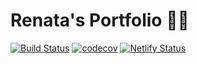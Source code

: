 # Renata's Portfolio 👩‍💻

[![Build Status](https://travis-ci.com/renatadev/portfolio.svg?branch=master)](https://travis-ci.com/renatadev/portfolio)
[![codecov](https://codecov.io/gh/renatadev/portfolio/branch/master/graph/badge.svg)](https://codecov.io/gh/renatadev/portfolio)
[![Netlify Status](https://api.netlify.com/api/v1/badges/03dca51c-5974-483e-b820-eb9515932ec0/deploy-status)](https://app.netlify.com/sites/renatadev/deploys)
